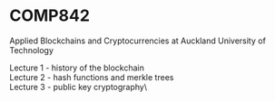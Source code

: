 # COMP842
Applied Blockchains and Cryptocurrencies at Auckland University of Technology

Lecture 1 - history of the blockchain\
Lecture 2 - hash functions and merkle trees\
Lecture 3 - public key cryptography\
